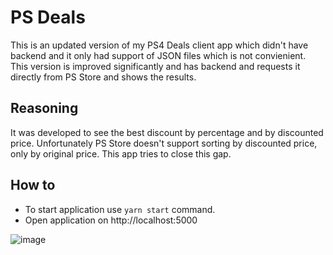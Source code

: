 # PS Deals

This is an updated version of my PS4 Deals client app which didn't have backend and it only had support of JSON files which is not convienient.
This version is improved significantly and has backend and requests it directly from PS Store and shows the results.

## Reasoning
It was developed to see the best discount by percentage and by discounted price. Unfortunately PS Store doesn't support sorting by discounted price, only by original price. This app tries to close this gap.

## How to
* To start application use `yarn start` command. 
* Open application on http://localhost:5000

![image](https://user-images.githubusercontent.com/64709398/209454841-42a2f2fe-16cb-4e8d-953f-7c905793fa1d.png)
